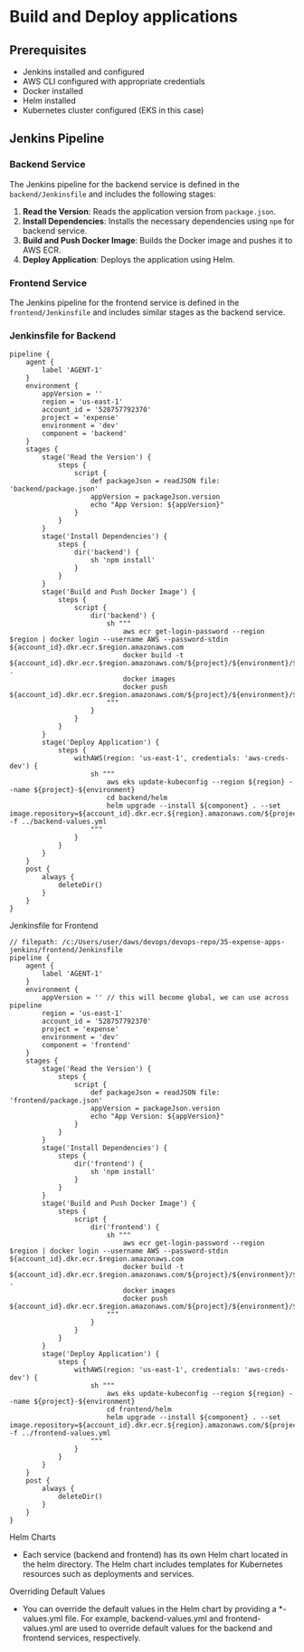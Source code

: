 # Build and Deploy applications


## Prerequisites

- Jenkins installed and configured
- AWS CLI configured with appropriate credentials
- Docker installed
- Helm installed
- Kubernetes cluster configured (EKS in this case)

## Jenkins Pipeline

### Backend Service

The Jenkins pipeline for the backend service is defined in the `backend/Jenkinsfile` and includes the following stages:

1. **Read the Version**: Reads the application version from `package.json`.
2. **Install Dependencies**: Installs the necessary dependencies using `npm` for backend service.
3. **Build and Push Docker Image**: Builds the Docker image and pushes it to AWS ECR.
4. **Deploy Application**: Deploys the application using Helm.

### Frontend Service

The Jenkins pipeline for the frontend service is defined in the `frontend/Jenkinsfile` and includes similar stages as the backend service.

### Jenkinsfile for Backend
```
pipeline {
    agent {
        label 'AGENT-1'
    }
    environment {
        appVersion = '' 
        region = 'us-east-1'
        account_id = '528757792370'
        project = 'expense'
        environment = 'dev'
        component = 'backend'
    }
    stages {
        stage('Read the Version') {
            steps {
                script {
                    def packageJson = readJSON file: 'backend/package.json'
                    appVersion = packageJson.version
                    echo "App Version: ${appVersion}"
                }
            }
        }
        stage('Install Dependencies') {
            steps {
                dir('backend') {
                    sh 'npm install'
                }
            }
        }
        stage('Build and Push Docker Image') {
            steps {
                script {
                    dir('backend') {
                        sh """
                            aws ecr get-login-password --region $region | docker login --username AWS --password-stdin ${account_id}.dkr.ecr.$region.amazonaws.com
                            docker build -t ${account_id}.dkr.ecr.$region.amazonaws.com/${project}/${environment}/${component}:${appVersion} .
                            docker images
                            docker push ${account_id}.dkr.ecr.$region.amazonaws.com/${project}/${environment}/${component}:${appVersion}
                        """
                    }
                }
            }
        }
        stage('Deploy Application') {
            steps {
                withAWS(region: 'us-east-1', credentials: 'aws-creds-dev') {
                    sh """
                        aws eks update-kubeconfig --region ${region} --name ${project}-${environment}
                        cd backend/helm
                        helm upgrade --install ${component} . --set image.repository=${account_id}.dkr.ecr.${region}.amazonaws.com/${project}/${environment}/${component},image.tag=${appVersion} -f ../backend-values.yml
                    """
                }
            }
        }
    }
    post {
        always {
            deleteDir()
        }
    }
}
```

Jenkinsfile for Frontend

```
// filepath: /c:/Users/user/daws/devops/devops-repo/35-expense-apps-jenkins/frontend/Jenkinsfile
pipeline {
    agent {
        label 'AGENT-1'
    }
    environment {
        appVersion = '' // this will become global, we can use across pipeline
        region = 'us-east-1'
        account_id = '528757792370'
        project = 'expense'
        environment = 'dev'
        component = 'frontend'
    }
    stages {
        stage('Read the Version') {
            steps {
                script {
                    def packageJson = readJSON file: 'frontend/package.json'
                    appVersion = packageJson.version
                    echo "App Version: ${appVersion}"
                }
            }
        }
        stage('Install Dependencies') {
            steps {
                dir('frontend') {
                    sh 'npm install'
                }
            }
        }
        stage('Build and Push Docker Image') {
            steps {
                script {
                    dir('frontend') {
                        sh """
                            aws ecr get-login-password --region $region | docker login --username AWS --password-stdin ${account_id}.dkr.ecr.$region.amazonaws.com
                            docker build -t ${account_id}.dkr.ecr.$region.amazonaws.com/${project}/${environment}/${component}:${appVersion} .
                            docker images
                            docker push ${account_id}.dkr.ecr.$region.amazonaws.com/${project}/${environment}/${component}:${appVersion}
                        """
                    }
                }
            }
        }
        stage('Deploy Application') {
            steps {
                withAWS(region: 'us-east-1', credentials: 'aws-creds-dev') {
                    sh """
                        aws eks update-kubeconfig --region ${region} --name ${project}-${environment}
                        cd frontend/helm
                        helm upgrade --install ${component} . --set image.repository=${account_id}.dkr.ecr.${region}.amazonaws.com/${project}/${environment}/${component},image.tag=${appVersion} -f ../frontend-values.yml
                    """
                }
            }
        }
    }
    post {
        always {
            deleteDir()
        }
    }
}
```

Helm Charts

* Each service (backend and frontend) has its own Helm chart located in the helm directory. The Helm chart includes templates for Kubernetes resources such as deployments and services.

Overriding Default Values

* You can override the default values in the Helm chart by providing a *-values.yml file. For example, backend-values.yml and frontend-values.yml are used to override default values for the backend and frontend services, respectively.

